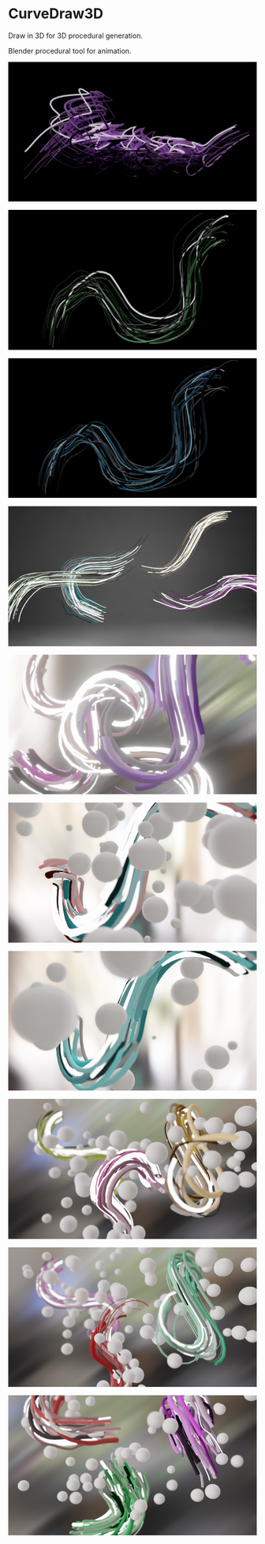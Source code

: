
# CurveDraw3D

Draw in 3D for 3D procedural generation.

Blender procedural tool for animation.

![](gallery/1.png)

![](gallery/2.png)

![](gallery/3.png)

![](gallery/4.png)

![](gallery/5.png)

![](gallery/6.png)

![](gallery/7.png)

![](gallery/8.png)

![](gallery/9.png)

![](gallery/10.png)